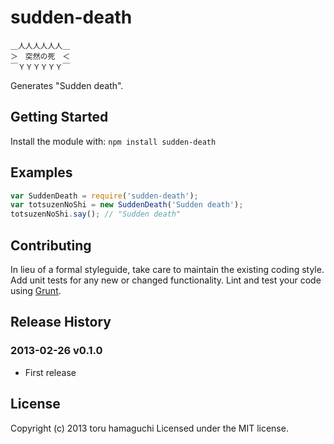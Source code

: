 # sudden-death

```
＿人人人人人人＿
＞　突然の死　＜
￣ＹＹＹＹＹＹ￣
```

Generates "Sudden death".

## Getting Started
Install the module with: `npm install sudden-death`

## Examples

```javascript
var SuddenDeath = require('sudden-death');
var totsuzenNoShi = new SuddenDeath('Sudden death');
totsuzenNoShi.say(); // "Sudden death"
```

## Contributing
In lieu of a formal styleguide, take care to maintain the existing coding style. Add unit tests for any new or changed functionality. Lint and test your code using [Grunt](http://gruntjs.com/).

## Release History

### 2013-02-26 v0.1.0

* First release

## License
Copyright (c) 2013 toru hamaguchi
Licensed under the MIT license.
